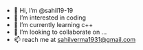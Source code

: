 - 👋 Hi, I’m @sahil19-19
- 👀 I’m interested in coding
- 🌱 I’m currently learning c++
- 💞️ I’m looking to collaborate on ...
- 📫 reach me at sahilverma1931@gmail.com

<!---
sahil19-19/sahil19-19 is a ✨ special ✨ repository because its `README.md` (this file) appears on your GitHub profile.
You can click the Preview link to take a look at your changes.
--->

